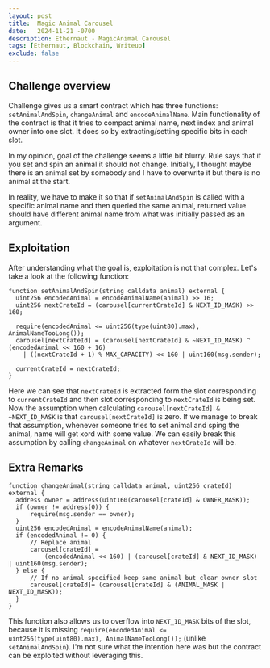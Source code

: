```yaml
---
layout: post
title:  Magic Animal Carousel
date:   2024-11-21 -0700
description: Ethernaut - MagicAnimal Carousel
tags: [Ethernaut, Blockchain, Writeup]
exclude: false
---
```


## Challenge overview

Challenge gives us a smart contract which has three functions: `setAnimalAndSpin`, `changeAnimal` and `encodeAnimalName`. Main functionality of the contract is that it tries to compact animal name, next index and animal owner into one slot. It does so by extracting/setting specific bits in each slot.

In my opinion, goal of the challenge seems a little bit blurry. Rule says that if you set and spin an animal it should not change. Initially, I thought maybe there is an animal set by somebody and I have to overwrite it but there is no animal at the start.

In reality, we have to make it so that if `setAnimalAndSpin` is called with a specific animal name and then queried the same animal, returned value should have different animal name from what was initially passed as an argument.

## Exploitation

After understanding what the goal is, exploitation is not that complex. Let's take a look at the following function:

```solidity
function setAnimalAndSpin(string calldata animal) external {
  uint256 encodedAnimal = encodeAnimalName(animal) >> 16;
  uint256 nextCrateId = (carousel[currentCrateId] & NEXT_ID_MASK) >> 160;

  require(encodedAnimal <= uint256(type(uint80).max), AnimalNameTooLong());
  carousel[nextCrateId] = (carousel[nextCrateId] & ~NEXT_ID_MASK) ^ (encodedAnimal << 160 + 16)
    | ((nextCrateId + 1) % MAX_CAPACITY) << 160 | uint160(msg.sender);

  currentCrateId = nextCrateId;
}
```

Here we can see that `nextCrateId` is extracted form the slot corresponding to `currentCrateId` and then slot corresponding to `nextCrateId` is being set. Now the assumption when calculating `carousel[nextCrateId] & ~NEXT_ID_MASK` is that `carousel[nextCrateId]` is zero. If we manage to break that assumption, whenever someone tries to set animal and sping the animal, name will get xord with some value. We can easily break this assumption by calling `changeAnimal` on whatever `nextCrateId` will be.

## Extra Remarks

```solidity
function changeAnimal(string calldata animal, uint256 crateId) external {
  address owner = address(uint160(carousel[crateId] & OWNER_MASK));
  if (owner != address(0)) {
      require(msg.sender == owner);
  }
  uint256 encodedAnimal = encodeAnimalName(animal);
  if (encodedAnimal != 0) {
      // Replace animal
      carousel[crateId] =
          (encodedAnimal << 160) | (carousel[crateId] & NEXT_ID_MASK) | uint160(msg.sender); 
  } else {
      // If no animal specified keep same animal but clear owner slot
      carousel[crateId]= (carousel[crateId] & (ANIMAL_MASK | NEXT_ID_MASK));
  }
}
```

This function also allows us to overflow into `NEXT_ID_MASK` bits of the slot, because it is missing `require(encodedAnimal <= uint256(type(uint80).max), AnimalNameTooLong());` (unlike `setAnimalAndSpin`). I'm not sure what the intention here was but the contract can be exploited without leveraging this.